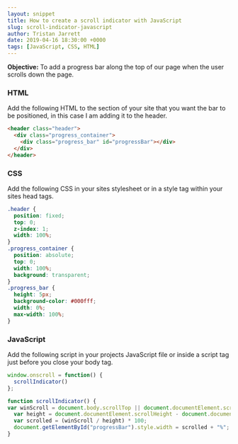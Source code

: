 ```yaml
---
layout: snippet
title: How to create a scroll indicator with JavaScript
slug: scroll-indicator-javascript
author: Tristan Jarrett
date: 2019-04-16 18:30:00 +0000
tags: [JavaScript, CSS, HTML]
---
```


**Objective:** To add a progress bar along the top of our page when the user scrolls down the page.

### HTML

Add the following HTML to the section of your site that you want the bar to be positioned, in this case I am adding it to the header.

```html
<header class="header">
  <div class="progress_container">
    <div class="progress_bar" id="progressBar"></div>
  </div>  
</header>
```

### CSS

Add the following CSS in your sites stylesheet or in a style tag within your sites head tags.

```css
.header {
  position: fixed;
  top: 0;
  z-index: 1;
  width: 100%;
}
.progress_container {
  position: absolute;
  top: 0;
  width: 100%;
  background: transparent;
}
.progress_bar {
  height: 5px;
  background-color: #000fff;
  width: 0%;
  max-width: 100%;
}
```

### JavaScript

Add the following script in your projects JavaScript file or inside a script tag just before you close your body tag.

```javascript
window.onscroll = function() {
  scrollIndicator()
};

function scrollIndicator() {
var winScroll = document.body.scrollTop || document.documentElement.scrollTop;
  var height = document.documentElement.scrollHeight - document.documentElement.clientHeight;
  var scrolled = (winScroll / height) * 100;
  document.getElementById("progressBar").style.width = scrolled + "%";
}
```
